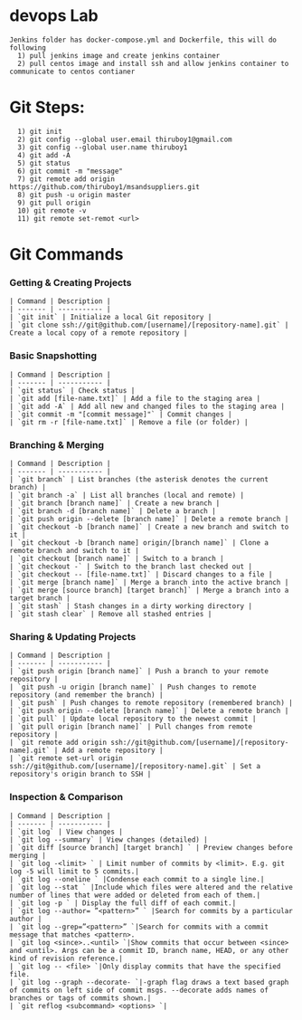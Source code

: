 # devops Lab 

    Jenkins folder has docker-compose.yml and Dockerfile, this will do following  
      1) pull jenkins image and create jenkins container 
      2) pull centos image and install ssh and allow jenkins container to communicate to centos contianer

# Git Steps:
      1) git init
      2) git config --global user.email thiruboy1@gmail.com
      3) git config --global user.name thiruboy1
      4) git add -A
      5) git status
      6) git commit -m "message" 
      7) git remote add origin https://github.com/thiruboy1/msandsuppliers.git
      8) git push -u origin master
      9) git pull origin 
      10) git remote -v
      11) git remote set-remot <url>

# Git Commands


### Getting & Creating Projects

    | Command | Description |
    | ------- | ----------- |
    | `git init` | Initialize a local Git repository |
    | `git clone ssh://git@github.com/[username]/[repository-name].git` | Create a local copy of a remote repository |

### Basic Snapshotting

    | Command | Description |
    | ------- | ----------- |
    | `git status` | Check status |
    | `git add [file-name.txt]` | Add a file to the staging area |
    | `git add -A` | Add all new and changed files to the staging area |
    | `git commit -m "[commit message]"` | Commit changes |
    | `git rm -r [file-name.txt]` | Remove a file (or folder) |

### Branching & Merging

    | Command | Description |
    | ------- | ----------- |
    | `git branch` | List branches (the asterisk denotes the current branch) |
    | `git branch -a` | List all branches (local and remote) |
    | `git branch [branch name]` | Create a new branch |
    | `git branch -d [branch name]` | Delete a branch |
    | `git push origin --delete [branch name]` | Delete a remote branch |
    | `git checkout -b [branch name]` | Create a new branch and switch to it |
    | `git checkout -b [branch name] origin/[branch name]` | Clone a remote branch and switch to it |
    | `git checkout [branch name]` | Switch to a branch |
    | `git checkout -` | Switch to the branch last checked out |
    | `git checkout -- [file-name.txt]` | Discard changes to a file |
    | `git merge [branch name]` | Merge a branch into the active branch |
    | `git merge [source branch] [target branch]` | Merge a branch into a target branch |
    | `git stash` | Stash changes in a dirty working directory |
    | `git stash clear` | Remove all stashed entries |

### Sharing & Updating Projects

    | Command | Description |
    | ------- | ----------- |
    | `git push origin [branch name]` | Push a branch to your remote repository |
    | `git push -u origin [branch name]` | Push changes to remote repository (and remember the branch) |
    | `git push` | Push changes to remote repository (remembered branch) |
    | `git push origin --delete [branch name]` | Delete a remote branch |
    | `git pull` | Update local repository to the newest commit |
    | `git pull origin [branch name]` | Pull changes from remote repository |
    | `git remote add origin ssh://git@github.com/[username]/[repository-name].git` | Add a remote repository |
    | `git remote set-url origin ssh://git@github.com/[username]/[repository-name].git` | Set a repository's origin branch to SSH |

### Inspection & Comparison

    | Command | Description |
    | ------- | ----------- |
    | `git log` | View changes |
    | `git log --summary` | View changes (detailed) |
    | `git diff [source branch] [target branch] ` | Preview changes before merging |
    | `git log -<limit> ` | Limit number of commits by <limit>. E.g. git log -5 will limit to 5 commits.|
    | `git log --oneline ` |Condense each commit to a single line.|
    | `git log --stat ` |Include which files were altered and the relative number of lines that were added or deleted from each of them.|
    | `git log -p ` | Display the full diff of each commit.|
    | `git log --author= ”<pattern>” ` |Search for commits by a particular author | 
    | `git log --grep=”<pattern>” `|Search for commits with a commit message that matches <pattern>.
    | `git log <since>..<until> `|Show commits that occur between <since> and <until>. Args can be a commit ID, branch name, HEAD, or any other kind of revision reference.|
    | `git log -- <file> `|Only display commits that have the specified file.
    | `git log --graph --decorate- `|-graph flag draws a text based graph of commits on left side of commit msgs. --decorate adds names of branches or tags of commits shown.|
    | `git reflog <subcommand> <options> `|
